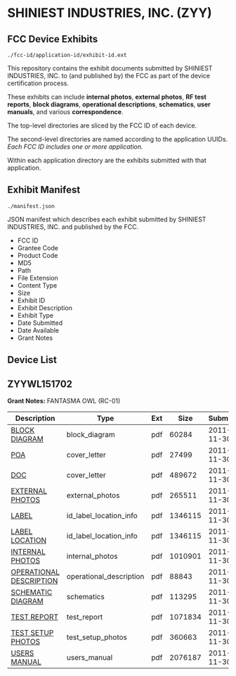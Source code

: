# SHINIEST INDUSTRIES, INC. (ZYY)
## FCC Device Exhibits

```
./fcc-id/application-id/exhibit-id.ext
```

This repository contains the exhibit documents submitted by SHINIEST INDUSTRIES, INC. to (and published by) the FCC as part of the device certification process.

These exhibits can include **internal photos**, **external photos**, **RF test reports**, **block diagrams**, **operational descriptions**, **schematics**, **user manuals**, and various **correspondence**.

The top-level directories are sliced by the FCC ID of each device.

The second-level directories are named according to the application UUIDs. *Each FCC ID includes one or more application.*

Within each application directory are the exhibits submitted with that application. 

## Exhibit Manifest

```
./manifest.json
```

JSON manifest which describes each exhibit submitted by SHINIEST INDUSTRIES, INC. and published by the FCC.

- FCC ID
- Grantee Code
- Product Code
- MD5
- Path
- File Extension
- Content Type
- Size
- Exhibit ID
- Exhibit Description
- Exhibit Type
- Date Submitted
- Date Available
- Grant Notes

## Device List
## ZYYWL151702
**Grant Notes:** FANTASMA OWL (RC-01)

| Description | Type | Ext | Size | Submitted | Available |
| ----------- | ---- | --- | ---- | --------- | --------- |
| [BLOCK DIAGRAM](ZYYWL151702/a53ec9942f20664addd24063cfca63c8/1591537.pdf) | block_diagram | pdf | 60284 | 2011-11-30 | 2011-11-30 |
| [POA](ZYYWL151702/a53ec9942f20664addd24063cfca63c8/1591536.pdf) | cover_letter | pdf | 27499 | 2011-11-30 | 2011-11-30 |
| [DOC](ZYYWL151702/a53ec9942f20664addd24063cfca63c8/1591546.pdf) | cover_letter | pdf | 489672 | 2011-11-30 | 2011-11-30 |
| [EXTERNAL PHOTOS](ZYYWL151702/a53ec9942f20664addd24063cfca63c8/1591542.pdf) | external_photos | pdf | 265511 | 2011-11-30 | 2011-11-30 |
| [LABEL](ZYYWL151702/a53ec9942f20664addd24063cfca63c8/1591544.pdf) | id_label_location_info | pdf | 1346115 | 2011-11-30 | 2011-11-30 |
| [LABEL LOCATION](ZYYWL151702/a53ec9942f20664addd24063cfca63c8/1591544.pdf) | id_label_location_info | pdf | 1346115 | 2011-11-30 | 2011-11-30 |
| [INTERNAL PHOTOS](ZYYWL151702/a53ec9942f20664addd24063cfca63c8/1591541.pdf) | internal_photos | pdf | 1010901 | 2011-11-30 | 2011-11-30 |
| [OPERATIONAL DESCRIPTION](ZYYWL151702/a53ec9942f20664addd24063cfca63c8/1591539.pdf) | operational_description | pdf | 88843 | 2011-11-30 | 2011-11-30 |
| [SCHEMATIC DIAGRAM](ZYYWL151702/a53ec9942f20664addd24063cfca63c8/1591547.pdf) | schematics | pdf | 113295 | 2011-11-30 | 2011-11-30 |
| [TEST REPORT](ZYYWL151702/a53ec9942f20664addd24063cfca63c8/1591540.pdf) | test_report | pdf | 1071834 | 2011-11-30 | 2011-11-30 |
| [TEST SETUP PHOTOS](ZYYWL151702/a53ec9942f20664addd24063cfca63c8/1591543.pdf) | test_setup_photos | pdf | 360663 | 2011-11-30 | 2011-11-30 |
| [USERS MANUAL](ZYYWL151702/a53ec9942f20664addd24063cfca63c8/1591538.pdf) | users_manual | pdf | 2076187 | 2011-11-30 | 2011-11-30 |
